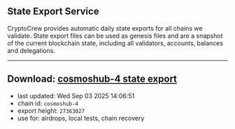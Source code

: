 ## State Export Service
CryptoCrew provides automatic daily state exports for all chains we validate. State export files can be used as genesis files and are a snapshot of the current blockchain state, including all validators, accounts, balances and delegations.

---
**Download: [cosmoshub-4 state export](https://dl-eu2.ccvalidators.com/SERVICE/cosmoshub/cosmoshub-4_export_27363027.json)**
---

- last updated: Wed Sep 03 2025 14:06:51
- chain id: `cosmoshub-4`
- export height: `27363027`
- use for: airdrops, local tests, chain recovery
